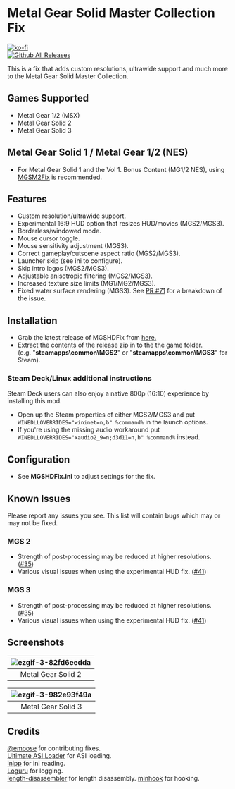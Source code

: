 # Metal Gear Solid Master Collection Fix
[![ko-fi](https://ko-fi.com/img/githubbutton_sm.svg)](https://ko-fi.com/W7W01UAI9)</br>
[![Github All Releases](https://img.shields.io/github/downloads/Lyall/MGSHDFix/total.svg)](https://github.com/Lyall/MGSHDFix/releases)

This is a fix that adds custom resolutions, ultrawide support and much more to the Metal Gear Solid Master Collection.<br />

## Games Supported
- Metal Gear 1/2 (MSX)
- Metal Gear Solid 2
- Metal Gear Solid 3

## Metal Gear Solid 1 / Metal Gear 1/2 (NES)
- For Metal Gear Solid 1 and the Vol 1. Bonus Content (MG1/2 NES), using [MGSM2Fix](https://github.com/nuggslet/MGSM2Fix) is recommended.

## Features
- Custom resolution/ultrawide support.
- Experimental 16:9 HUD option that resizes HUD/movies (MGS2/MGS3).
- Borderless/windowed mode.
- Mouse cursor toggle.
- Mouse sensitivity adjustment (MGS3).
- Correct gameplay/cutscene aspect ratio (MGS2/MGS3).
- Launcher skip (see ini to configure).
- Skip intro logos (MGS2/MGS3).
- Adjustable anisotropic filtering (MGS2/MGS3).
- Increased texture size limits (MG1/MG2/MGS3).
- Fixed water surface rendering (MGS3). See [PR #71](https://github.com/Lyall/MGSHDFix/pull/71) for a breakdown of the issue.

## Installation
- Grab the latest release of MGSHDFix from [here.](https://github.com/Lyall/MGSHDFix/releases)
- Extract the contents of the release zip in to the the game folder.<br />(e.g. "**steamapps\common\MGS2**" or "**steamapps\common\MGS3**" for Steam).

### Steam Deck/Linux additional instructions
Steam Deck users can also enjoy a native 800p (16:10) experience by installing this mod.
- Open up the Steam properties of either MGS2/MGS3 and put `WINEDLLOVERRIDES="wininet=n,b" %command%` in the launch options.
- If you're using the missing audio workaround put `WINEDLLOVERRIDES="xaudio2_9=n;d3d11=n,b" %command%` instead.

## Configuration
- See **MGSHDFix.ini** to adjust settings for the fix.

## Known Issues
Please report any issues you see.
This list will contain bugs which may or may not be fixed.

### MGS 2
- Strength of post-processing may be reduced at higher resolutions. ([#35](https://github.com/Lyall/MGSHDFix/issues/35))
- Various visual issues when using the experimental HUD fix. ([#41](https://github.com/Lyall/MGSHDFix/issues/41))

### MGS 3
- Strength of post-processing may be reduced at higher resolutions. ([#35](https://github.com/Lyall/MGSHDFix/issues/35))
- Various visual issues when using the experimental HUD fix. ([#41](https://github.com/Lyall/MGSHDFix/issues/41))

## Screenshots

| ![ezgif-3-82fd6eedda](https://github.com/Lyall/MGSHDFix/assets/695941/b01453c7-b4ee-4903-bd34-340371873ecb) |
|:--:|
| Metal Gear Solid 2 |

| ![ezgif-3-982e93f49a](https://github.com/Lyall/MGSHDFix/assets/695941/5530a42e-6b6a-4eb0-a714-ba3e7c3a1dc3) |
|:--:|
| Metal Gear Solid 3 |

## Credits
[@emoose](https://github.com/emoose) for contributing fixes. <br />
[Ultimate ASI Loader](https://github.com/ThirteenAG/Ultimate-ASI-Loader) for ASI loading. <br />
[inipp](https://github.com/mcmtroffaes/inipp) for ini reading. <br />
[Loguru](https://github.com/emilk/loguru) for logging. <br />
[length-disassembler](https://github.com/Nomade040/length-disassembler) for length disassembly.
[minhook](https://github.com/TsudaKageyu/minhook) for hooking.

